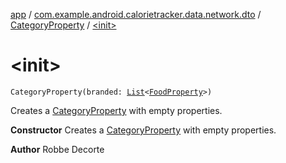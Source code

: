 [app](../../index.md) / [com.example.android.calorietracker.data.network.dto](../index.md) / [CategoryProperty](index.md) / [&lt;init&gt;](./-init-.md)

# &lt;init&gt;

`CategoryProperty(branded: `[`List`](https://kotlinlang.org/api/latest/jvm/stdlib/kotlin.collections/-list/index.html)`<`[`FoodProperty`](../-food-property/index.md)`>)`

Creates a [CategoryProperty](index.md) with empty properties.

**Constructor**
Creates a [CategoryProperty](index.md) with empty properties.

**Author**
Robbe Decorte

